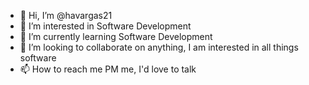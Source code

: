 - 👋 Hi, I’m @havargas21
- 👀 I’m interested in Software Development
- 🌱 I’m currently learning Software Development
- 💞️ I’m looking to collaborate on anything, I am interested in all things software
- 📫 How to reach me PM me, I'd love to talk

<!---
havargas21/havargas21 is a ✨ special ✨ repository because its `README.md` (this file) appears on your GitHub profile.
You can click the Preview link to take a look at your changes.
--->
